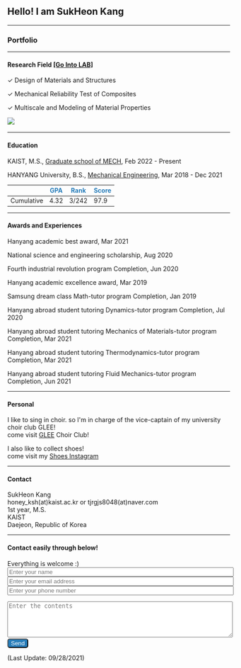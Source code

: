 ## Hello! I am SukHeon Kang

---

### Portfolio

---

#### Research Field [[Go Into LAB]](https://sites.google.com/site/seunghwalab/)

✓ Design of Materials and Structures

✓ Mechanical Reliability Test of Composites

✓ Multiscale and Modeling of Material Properties

<img src="images/aabb.gif"/>

---

#### Education
KAIST, M.S., [Graduate school of MECH](https://me.kaist.ac.kr/main/main.html), Feb 2022 - Present

HANYANG University, B.S., [Mechanical Engineering](http://me.hanyang.ac.kr/), Mar 2018 - Dec 2021

||<span style="color:rgb(38, 124, 185)">GPA</span>|<span style="color:rgb(38, 124, 185)">Rank</span>|<span style="color:rgb(38, 124, 185)">Score</span>|
|----|----|----|----|
|Cumulative|4.32|3/242|97.9|

---

#### Awards and Experiences
Hanyang academic best award, Mar 2021

National science and engineering scholarship, Aug 2020

Fourth industrial revolution program Completion, Jun 2020

Hanyang academic excellence award, Mar 2019

Samsung dream class Math-tutor program Completion, Jan 2019

Hanyang abroad student tutoring Dynamics-tutor program Completion, Jul 2020

Hanyang abroad student tutoring Mechanics of Materials-tutor program Completion, Mar 2021

Hanyang abroad student tutoring Thermodynamics-tutor program Completion, Mar 2021

Hanyang abroad student tutoring Fluid Mechanics-tutor program Completion, Jun 2021 

---

#### Personal
I like to sing in choir. so I'm in charge of the vice-captain of my university choir club GLEE!
<br>
come visit [GLEE](https://www.youtube.com/channel/UCd3RBgdgh2xeIMHPRJBOFDw) Choir Club!

I also like to collect shoes!
<br>
come visit my [Shoes Instagram](https://www.instagram.com/honey__ksh/)

---

#### Contact
SukHeon Kang
<br>
honey_ksh(at)kaist.ac.kr or tjrgjs8048(at)naver.com
<br>
1st year, M.S.
<br>
KAIST
<br>
Daejeon, Republic of Korea

---

#### Contact easily through below!
Everything is welcome :)
<br>
<input type="text" name="name" placeholder="Enter your name" style="width:100%">
<br>
<input type="text" name="email" placeholder="Enter your email address" style="width:100%">
<br>
<input type="text" name="phone" placeholder="Enter your phone number" style="width:100%">
<br>
<textarea name="message" rows="5" placeholder="Enter the contents" style="width:100%"></textarea>
<br>
<input type="button" name="submit" value="Send" style= "color:white; background:rgb(38, 124, 185); border-radius:5px"/>


<script type="text/javascript"
        src="https://cdn.jsdelivr.net/npm/emailjs-com@2/dist/email.min.js">
</script>

<script type="text/javascript">
	import{ init } from 'emailjs-com';
    init("user_W8k3o3ocIJ3fuVK8YTRFe");
	$(document).ready(function() {
		emailjs.init("user_W8k3o3ocIJ3fuVK8YTRFe");		
        
    $('input[name=submit]').click(function(){       	 
          
        var templateParams = {	
             name: $('input[name=name]').val(),
            phone: $('input[name=phone]').val(), 
            email : $('input[name=email]').val(),
            message : $('textarea[name=message]').val()
           				};
                    
                	
         emailjs.send('service_sr7iwuc', 'template_0r0a8mh', templateParams)
         	.then(function(response) {
         	  console.log('SUCCESS!', response.status, response.text);
         	}, function(error) {
         	       console.log('FAILED...', error);
         	});

         	       


        });
        
	  })();
    
<img src="images/Nj.jpg"/>
	</script>
(Last Update: 09/28/2021)

